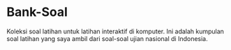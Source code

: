 Bank-Soal
=========

Koleksi soal latihan untuk latihan interaktif di komputer.
Ini adalah kumpulan soal latihan yang saya ambil dari soal-soal ujian nasional di Indonesia.
